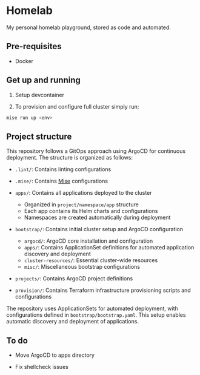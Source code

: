 # Homelab

My personal homelab playground, stored as code and automated.

## Pre-requisites

* Docker

## Get up and running

1. Setup devcontainer

2. To provision and configure full cluster simply run:

```bash
mise run up <env>
```

## Project structure

This repository follows a GitOps approach using ArgoCD for continuous deployment.
The structure is organized as follows:

* `.lint/`: Contains linting configurations

* `.mise/`: Contains [Mise](https://mise.jdx.dev/) configurations

* `apps/`: Contains all applications deployed to the cluster
  * Organized in `project/namespace/app` structure
  * Each app contains its Helm charts and configurations
  * Namespaces are created automatically during deployment

* `bootstrap/`: Contains initial cluster setup and ArgoCD configuration
  * `argocd/`: ArgoCD core installation and configuration
  * `apps/`: Contains ApplicationSet definitions for automated application discovery and deployment
  * `cluster-resources/`: Essential cluster-wide resources
  * `misc/`: Miscellaneous bootstrap configurations

* `projects/`: Contains ArgoCD project definitions

* `provision/`: Contains Terraform infrastructure provisioning scripts and configurations

The repository uses ApplicationSets for automated deployment,
with configurations defined in `bootstrap/bootstrap.yaml`.
This setup enables automatic discovery and deployment of applications.

## To do

* Move ArgoCD to apps directory

* Fix shellcheck issues
